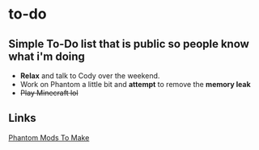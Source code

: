 # to-do
## Simple To-Do list that is public so people know what i'm doing

- **Relax** and talk to Cody over the weekend.
- Work on Phantom a little bit and **attempt** to remove the **memory leak**
- ~~Play Minecraft lol~~

## Links
[Phantom Mods To Make](https://github.com/tyy-8/to-do/blob/main/projects/phantomMods.md)
